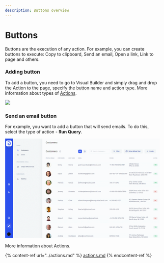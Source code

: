 ```yaml
---
description: Buttons overview
---
```


# Buttons

Buttons are the execution of any action. For example, you can create buttons to execute: Copy to clipboard, Send an email, Open a link, Link to page and others.

### Adding button

To add a button, you need to go to Visual Builder and simply drag and drop the Action to the page, specify the button name and action type. More information about types of [Actions](../actions.md).

![](<../../../.gitbook/assets/GIF (237).gif>)

### Send an email button

For example, you want to add a button that will send emails. To do this, select the type of action - **Run Query**.

![](<../../../.gitbook/assets/GIF (236).gif>)

More information about Actions.

{% content-ref url="../actions.md" %}
[actions.md](../actions.md)
{% endcontent-ref %}
